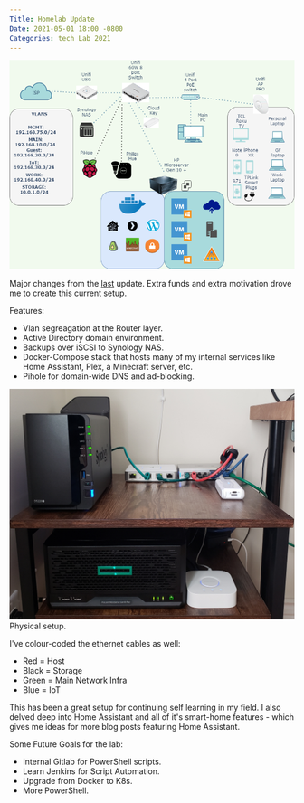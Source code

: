 ```yaml
---
Title: Homelab Update
Date: 2021-05-01 18:00 -0800
Categories: tech Lab 2021
---
```


![](/assets/images/Network_Diagram_MAY2021.png)

Major changes from the [last](https://aidanb.net/Homelab-Setup/) update. Extra funds and extra motivation drove me to create this current setup.

Features:

- Vlan segreagation at the Router layer.
- Active Directory domain environment.
- Backups over iSCSI to Synology NAS.
- Docker-Compose stack that hosts many of my internal services like Home Assistant, Plex, a Minecraft server, etc.
- Pihole for domain-wide DNS and ad-blocking.

![](/assets/images/homelab_2021.jpg)
Physical setup. 

I've colour-coded the ethernet cables as well:

- Red = Host
- Black = Storage
- Green = Main Network Infra
- Blue = IoT

This has been a great setup for continuing self learning in my field. I also delved deep into Home Assistant and all of it's smart-home features - which gives me ideas for more blog posts featuring Home Assistant. 

Some Future Goals for the lab:

- Internal Gitlab for PowerShell scripts.
- Learn Jenkins for Script Automation.
- Upgrade from Docker to K8s.
- More PowerShell.



